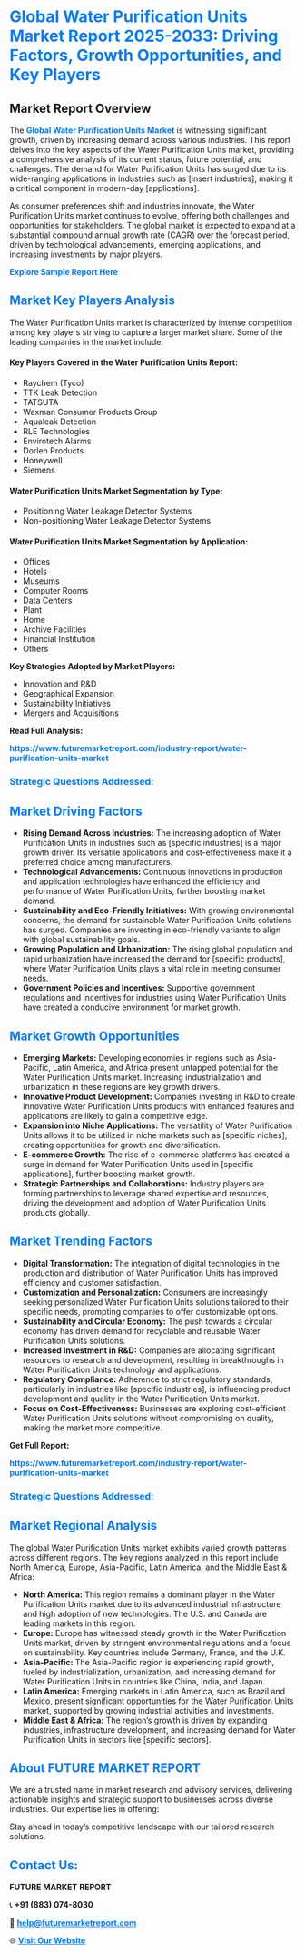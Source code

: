 <h1 style="color: #007BFF;">Global Water Purification Units Market Report 2025-2033: Driving Factors, Growth Opportunities, and Key Players</h1>

<section id="overview">
<h2>Market Report Overview</h2>
<p>The <a href="https://www.futuremarketreport.com/industry-report/water-purification-units-market" style="color: #007BFF; text-decoration: none;"><strong>Global Water Purification Units Market</strong></a> is witnessing significant growth, driven by increasing demand across various industries. This report delves into the key aspects of the Water Purification Units market, providing a comprehensive analysis of its current status, future potential, and challenges. The demand for Water Purification Units has surged due to its wide-ranging applications in industries such as [insert industries], making it a critical component in modern-day [applications].</p>
<p>As consumer preferences shift and industries innovate, the Water Purification Units market continues to evolve, offering both challenges and opportunities for stakeholders. The global market is expected to expand at a substantial compound annual growth rate (CAGR) over the forecast period, driven by technological advancements, emerging applications, and increasing investments by major players.</p>
</section>

<section id="overview">
<p><a href="https://www.futuremarketreport.com/request-sample/reportId=32937" style="color: #007BFF; text-decoration: none;"><strong>Explore Sample Report Here</strong></a></p>
</section>

<section id="key-players">
<h2 style="color: #007BFF;">Market Key Players Analysis</h2>
<p>The Water Purification Units market is characterized by intense competition among key players striving to capture a larger market share. Some of the leading companies in the market include:</p>
<h4>Key Players Covered in the Water Purification Units Report:</h4>
<ul><li>Raychem (Tyco)</li><li>TTK Leak Detection</li><li>TATSUTA</li><li>Waxman Consumer Products Group</li><li>Aqualeak Detection</li><li>RLE Technologies</li><li>Envirotech Alarms</li><li>Dorlen Products</li><li>Honeywell</li><li>Siemens</li></ul>
<h4>Water Purification Units Market Segmentation by Type:</h4>
<ul><li>Positioning Water Leakage Detector Systems</li><li>Non-positioning Water Leakage Detector Systems</li></ul>

<h4>Water Purification Units Market Segmentation by Application:</h4>
<ul><li>Offices</li><li>Hotels</li><li>Museums</li><li>Computer Rooms</li><li>Data Centers</li><li>Plant</li><li>Home</li><li>Archive Facilities</li><li>Financial Institution</li><li>Others</li></ul>
<p><strong>Key Strategies Adopted by Market Players:</strong></p>
<ul>
<li>Innovation and R&D</li>
<li>Geographical Expansion</li>
<li>Sustainability Initiatives</li>
<li>Mergers and Acquisitions</li>
</ul>
</section>

<section>
<p><strong>Read Full Analysis: </strong></p><a href="https://www.futuremarketreport.com/industry-report/water-purification-units-market" style="color: #007BFF; text-decoration: none;"><strong>https://www.futuremarketreport.com/industry-report/water-purification-units-market</strong></a>
<h3 style="color: #007BFF;">Strategic Questions Addressed:</h3>
</section>

<section id="driving-factors">
<h2 style="color: #007BFF;">Market Driving Factors</h2>
<ul>
<li><strong>Rising Demand Across Industries:</strong> The increasing adoption of Water Purification Units in industries such as [specific industries] is a major growth driver. Its versatile applications and cost-effectiveness make it a preferred choice among manufacturers.</li>
<li><strong>Technological Advancements:</strong> Continuous innovations in production and application technologies have enhanced the efficiency and performance of Water Purification Units, further boosting market demand.</li>
<li><strong>Sustainability and Eco-Friendly Initiatives:</strong> With growing environmental concerns, the demand for sustainable Water Purification Units solutions has surged. Companies are investing in eco-friendly variants to align with global sustainability goals.</li>
<li><strong>Growing Population and Urbanization:</strong> The rising global population and rapid urbanization have increased the demand for [specific products], where Water Purification Units plays a vital role in meeting consumer needs.</li>
<li><strong>Government Policies and Incentives:</strong> Supportive government regulations and incentives for industries using Water Purification Units have created a conducive environment for market growth.</li>
</ul>
</section>

<section id="growth-opportunities">
<h2 style="color: #007BFF;">Market Growth Opportunities</h2>
<ul>
<li><strong>Emerging Markets:</strong> Developing economies in regions such as Asia-Pacific, Latin America, and Africa present untapped potential for the Water Purification Units market. Increasing industrialization and urbanization in these regions are key growth drivers.</li>
<li><strong>Innovative Product Development:</strong> Companies investing in R&D to create innovative Water Purification Units products with enhanced features and applications are likely to gain a competitive edge.</li>
<li><strong>Expansion into Niche Applications:</strong> The versatility of Water Purification Units allows it to be utilized in niche markets such as [specific niches], creating opportunities for growth and diversification.</li>
<li><strong>E-commerce Growth:</strong> The rise of e-commerce platforms has created a surge in demand for Water Purification Units used in [specific applications], further boosting market growth.</li>
<li><strong>Strategic Partnerships and Collaborations:</strong> Industry players are forming partnerships to leverage shared expertise and resources, driving the development and adoption of Water Purification Units products globally.</li>
</ul>
</section>

<section id="trending-factors">
<h2 style="color: #007BFF;">Market Trending Factors</h2>
<ul>
<li><strong>Digital Transformation:</strong> The integration of digital technologies in the production and distribution of Water Purification Units has improved efficiency and customer satisfaction.</li>
<li><strong>Customization and Personalization:</strong> Consumers are increasingly seeking personalized Water Purification Units solutions tailored to their specific needs, prompting companies to offer customizable options.</li>
<li><strong>Sustainability and Circular Economy:</strong> The push towards a circular economy has driven demand for recyclable and reusable Water Purification Units solutions.</li>
<li><strong>Increased Investment in R&D:</strong> Companies are allocating significant resources to research and development, resulting in breakthroughs in Water Purification Units technology and applications.</li>
<li><strong>Regulatory Compliance:</strong> Adherence to strict regulatory standards, particularly in industries like [specific industries], is influencing product development and quality in the Water Purification Units market.</li>
<li><strong>Focus on Cost-Effectiveness:</strong> Businesses are exploring cost-efficient Water Purification Units solutions without compromising on quality, making the market more competitive.</li>
</ul>
</section>

<section>
<p><strong>Get Full Report: </strong></p><a href="https://www.futuremarketreport.com/industry-report/water-purification-units-market" style="color: #007BFF; text-decoration: none;"><strong>https://www.futuremarketreport.com/industry-report/water-purification-units-market</strong></a>
<h3 style="color: #007BFF;">Strategic Questions Addressed:</h3>
</section>


<section id="regional-analysis">
<h2 style="color: #007BFF;">Market Regional Analysis</h2>
<p>The global Water Purification Units market exhibits varied growth patterns across different regions. The key regions analyzed in this report include North America, Europe, Asia-Pacific, Latin America, and the Middle East & Africa:</p>
<ul>
<li><strong>North America:</strong> This region remains a dominant player in the Water Purification Units market due to its advanced industrial infrastructure and high adoption of new technologies. The U.S. and Canada are leading markets in this region.</li>
<li><strong>Europe:</strong> Europe has witnessed steady growth in the Water Purification Units market, driven by stringent environmental regulations and a focus on sustainability. Key countries include Germany, France, and the U.K.</li>
<li><strong>Asia-Pacific:</strong> The Asia-Pacific region is experiencing rapid growth, fueled by industrialization, urbanization, and increasing demand for Water Purification Units in countries like China, India, and Japan.</li>
<li><strong>Latin America:</strong> Emerging markets in Latin America, such as Brazil and Mexico, present significant opportunities for the Water Purification Units market, supported by growing industrial activities and investments.</li>
<li><strong>Middle East & Africa:</strong> The region’s growth is driven by expanding industries, infrastructure development, and increasing demand for Water Purification Units in sectors like [specific sectors].</li>
</ul>
</section>

<footer>
<h2 style="color: #007BFF;">About FUTURE MARKET REPORT</h2>
<p>We are a trusted name in market research and advisory services, delivering actionable insights and strategic support to businesses across diverse industries. Our expertise lies in offering:</p>

<p>Stay ahead in today’s competitive landscape with our tailored research solutions.</p>

<h2 style="color: #007BFF;">Contact Us:</h2>
<p><strong>FUTURE MARKET REPORT</strong></p>
<p>📞 <strong>+91 (883) 074-8030</strong></p>
<p>📧 <strong><a href="mailto:help@futuremarketreport.com" style="color: #007BFF;">help@futuremarketreport.com</a></strong></p>
<p>🌐 <strong><a href="https://www.futuremarketreport.com/" style="color: #007BFF;">Visit Our Website</a></strong></p>
</footer>